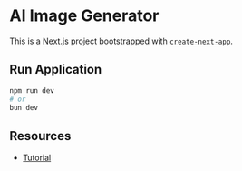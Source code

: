 # AI Image Generator

This is a [Next.js](https://nextjs.org/) project bootstrapped with [`create-next-app`](https://github.com/vercel/next.js/tree/canary/packages/create-next-app).

## Run Application
```bash
npm run dev
# or
bun dev
```

## Resources
- [Tutorial](https://trigger.dev/blog/turn-your-face-into-a-super-hero)